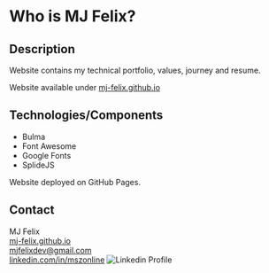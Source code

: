 # Who is MJ Felix?

## Description

Website contains my technical portfolio, values, journey and resume.

Website available under [mj-felix.github.io](https://mj-felix.github.io)

## Technologies/Components

- Bulma
- Font Awesome
- Google Fonts
- SplideJS

Website deployed on GitHub Pages.

## Contact

MJ Felix<br>
[mj-felix.github.io](https://mj-felix.github.io)<br>
mjfelixdev@gmail.com<br>
[linkedin.com/in/mszonline](https://www.linkedin.com/in/mjfelix/) ![Linkedin Profile](https://i.stack.imgur.com/gVE0j.png)
